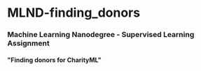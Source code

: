 # MLND-finding_donors
### Machine Learning Nanodegree - Supervised Learning Assignment
#### "Finding donors for CharityML"

